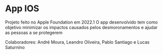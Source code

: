 # App IOS 
Projeto feito no Apple Foundation em 2022.1
O app desenvolvido tem como objetivo minimizar os impactos causados pelos desmoronamentos
e ajudar as pessoas a se protegerem

Colaboradores: André Moura, Leandro Oliveira, Pablo Santiago e Lucas Saturnino
